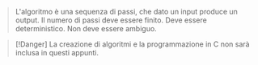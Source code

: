 >L'algoritmo è una sequenza di passi, che dato un input produce un output.
>Il numero di passi deve essere finito. Deve essere deterministico. Non deve essere ambiguo.

>[!Danger]
>La creazione di algoritmi e la programmazione in C non sarà inclusa in questi appunti.